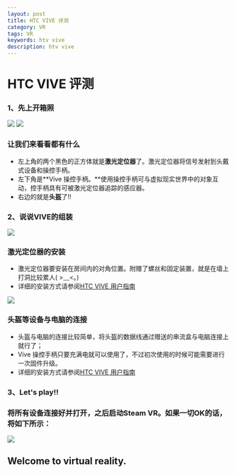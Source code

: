 ```yaml
---
layout: post
title: HTC VIVE 评测
category: VR
tags: VR
keywords: htv vive
description: htv vive
---
```

# HTC VIVE 评测

### **1、先上开箱照**

![](http://o835t7sp4.bkt.clouddn.com/image/htc-vive/1.jpg)
![](http://o835t7sp4.bkt.clouddn.com/image/htc-vive/2.jpg)

### 让我们来看看都有什么
  - 左上角的两个黑色的正方体就是**激光定位器**了。激光定位器将信号发射到头戴式设备和操控手柄。
  - 左下角是**Vive 操控手柄。**使用操控手柄可与虚拟现实世界中的对象互动，控手柄具有可被激光定位器追踪的感应器。
  - 右边的就是**头盔**了!!
  
### **2、说说VIVE的组装**
![](http://o835t7sp4.bkt.clouddn.com/image/htc-vive/3.jpg)

### 激光定位器的安装
  - 激光定位器要安装在房间内的对角位置。附赠了螺丝和固定装置，就是在墙上打洞比较累人( >﹏<。)
  - 详细的安装方式请参阅<a href="http://dl4.htc.com/web_materials/Manual/Vive/Vive_User_Guide_CHS.pdf?_ga=1.243508741.1881660208.1456415063" target="_blank">HTC VIVE 用户指南</a>
 
![](http://o835t7sp4.bkt.clouddn.com/image/htc-vive/4.jpg)

### 头盔等设备与电脑的连接
- 头盔与电脑的连接比较简单，将头盔的数据线通过赠送的串流盒与电脑连接上就行了；
- Vive 操控手柄只要充满电就可以使用了，不过初次使用的时候可能需要进行一次固件升级。
- 详细的安装方式请参阅<a href="http://dl4.htc.com/web_materials/Manual/Vive/Vive_User_Guide_CHS.pdf?_ga=1.243508741.1881660208.1456415063" target="_blank">HTC VIVE 用户指南</a>

### **3、Let's play!!**

### 将所有设备连接好并打开，之后启动Steam VR。如果一切OK的话，将如下所示：
![](http://o835t7sp4.bkt.clouddn.com/image/htc-vive/5.jpg)

## Welcome to virtual reality.


 
